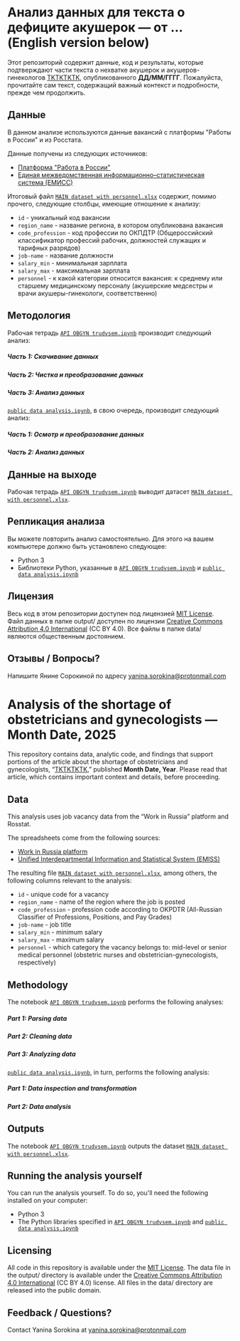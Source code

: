 # Анализ данных для текста о дефиците акушерок — от ... (English version below)

Этот репозиторий содержит данные, код и результаты, которые подтверждают части текста о нехватке акушерок и акушеров-гинекологов [TKTKTKTK](https://friendly2.me/support/glasnaya/), опубликованного **ДД/ММ/ГГГГ**. Пожалуйста, прочитайте сам текст, содержащий важный контекст и подробности, прежде чем продолжить.

## Данные

В данном анализе используются данные вакансий с платформы "Работы в России" и из Росстата.

Данные получены из следующих источников:

- [Платформа "Работа в России"](https://trudvsem.ru)
- [Единая межведомственная информационно–статистическая система (ЕМИСС)](https://fedstat.ru)


Итоговый файл [`MAIN dataset with personnel.xlsx`](https://github.com/yanina-sorokina/glasnaya/blob/main/MAIN%20dataset%20with%20personnel.xlsx) содержит, помимо прочего, следующие столбцы, имеющие отношение к анализу:

- `id` - уникальный код вакансии
- `region_name` - название региона, в котором опубликована вакансия
- `code_profession` - код профессии по ОКПДТР (Общероссийский классификатор профессий рабочих, должностей служащих и тарифных разрядов)
- `job-name` - название должности
- `salary_min` - минимальная зарплата
- `salary_max` - максимальная зарплата
- `personnel` - к какой категории относится вакансия: к среднему или старшему медицинскому персоналу (акушерские медсестры и врачи акушеры-гинекологи, соответственно)

## Методология

Рабочая тетрадь [`API OBGYN trudvsem.ipynb`](https://github.com/yanina-sorokina/glasnaya/blob/main/API%20OBGYN%20trudvsem.ipynb) производит следующий анализ:

##### Часть 1: Скачивание данных

##### Часть 2: Чистка и преобразование данных

##### Часть 3: Анализ данных

[`public data analysis.ipynb`](https://github.com/yanina-sorokina/glasnaya/blob/main/public%20data%20analysis.ipynb), в свою очередь, производит следующий анализ:

##### Часть 1: Осмотр и преобразование данных

##### Часть 2: Анализ данных

## Данные на выходе

Рабочая тетрадь [`API OBGYN trudvsem.ipynb`](https://github.com/yanina-sorokina/glasnaya/blob/main/API%20OBGYN%20trudvsem.ipynb) выводит датасет [`MAIN dataset with personnel.xlsx`](https://github.com/yanina-sorokina/glasnaya/blob/main/MAIN%20dataset%20with%20personnel.xlsx).

## Репликация анализа

Вы можете повторить анализ самостоятельно. Для этого на вашем компьютере должно быть установлено следующее:

- Python 3
- Библиотеки Python, указанные в [`API OBGYN trudvsem.ipynb`](https://github.com/yanina-sorokina/glasnaya/blob/main/API%20OBGYN%20trudvsem.ipynb) и [`public data analysis.ipynb`](https://github.com/yanina-sorokina/glasnaya/blob/main/public%20data%20analysis.ipynb)

## Лицензия

Весь код в этом репозитории доступен под лицензией [MIT License](https://opensource.org/licenses/MIT). Файл данных в папке output/ доступен по лицензии [Creative Commons Attribution 4.0 International](https://creativecommons.org/licenses/by/4.0/) (CC BY 4.0). Все файлы в папке data/ являются общественным достоянием.

## Отзывы / Вопросы?

Напишите Янине Сорокиной по адресу yanina.sorokina@protonmail.com

# Analysis of the shortage of obstetricians and gynecologists — Month Date, 2025

This repository contains data, analytic code, and findings that support portions of the article about the shortage of obstetricians and gynecologists, “[TKTKTKTK](https://friendly2.me/support/glasnaya/),” published **Month Date, Year**. Please read that article, which contains important context and details, before proceeding.

## Data

This analysis uses job vacancy data from the “Work in Russia” platform and Rosstat.

The spreadsheets come from the following sources:

- [Work in Russia platform](https://trudvsem.ru)
- [Unified Interdepartmental Information and Statistical System (EMISS)](https://fedstat.ru)

The resulting file [`MAIN dataset with personnel.xlsx`](https://github.com/yanina-sorokina/glasnaya/blob/main/MAIN%20dataset%20with%20personnel.xlsx), among others, the following columns relevant to the analysis:

- `id` - unique code for a vacancy
- `region_name` - name of the region where the job is posted
- `code_profession` - profession code according to OKPDTR (All-Russian Classifier of Professions, Positions, and Pay Grades)
- `job-name` - job title
- `salary_min` - minimum salary
- `salary_max` - maximum salary
- `personnel` - which category the vacancy belongs to: mid-level or senior medical personnel (obstetric nurses and obstetrician-gynecologists, respectively)

## Methodology

The notebook [`API OBGYN trudvsem.ipynb`](https://github.com/yanina-sorokina/glasnaya/blob/main/API%20OBGYN%20trudvsem.ipynb) performs the following analyses:

##### Part 1: Parsing data

##### Part 2: Cleaning data

##### Part 3: Analyzing data

[`public data analysis.ipynb`](https://github.com/yanina-sorokina/glasnaya/blob/main/public%20data%20analysis.ipynb), in turn, performs the following analysis:

##### Part 1: Data inspection and transformation

##### Part 2: Data analysis

## Outputs

The notebook [`API OBGYN trudvsem.ipynb`](https://github.com/yanina-sorokina/glasnaya/blob/main/API%20OBGYN%20trudvsem.ipynb) outputs the dataset [`MAIN dataset with personnel.xlsx`](https://github.com/yanina-sorokina/glasnaya/blob/main/MAIN%20dataset%20with%20personnel.xlsx).

## Running the analysis yourself

You can run the analysis yourself. To do so, you'll need the following installed on your computer:

- Python 3
- The Python libraries specified in [`API OBGYN trudvsem.ipynb`](https://github.com/yanina-sorokina/glasnaya/blob/main/API%20OBGYN%20trudvsem.ipynb) and [`public data analysis.ipynb`](https://github.com/yanina-sorokina/glasnaya/blob/main/public%20data%20analysis.ipynb)

## Licensing

All code in this repository is available under the [MIT License](https://opensource.org/licenses/MIT). The data file in the output/ directory is available under the [Creative Commons Attribution 4.0 International](https://creativecommons.org/licenses/by/4.0/) (CC BY 4.0) license. All files in the data/ directory are released into the public domain.

## Feedback / Questions?

Contact Yanina Sorokina at yanina.sorokina@protonmail.com